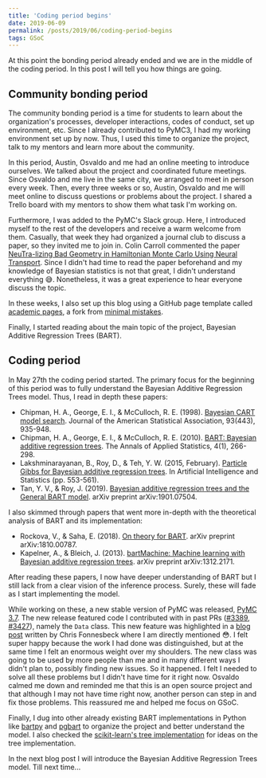 ```yaml
---
title: 'Coding period begins'
date: 2019-06-09
permalink: /posts/2019/06/coding-period-begins
tags: GSoC
---
```


At this point the bonding period already ended and we are in the middle of the coding period. In this post I will tell you how things are going.

## Community bonding period

The community bonding period is a time for students to learn about the organization's processes, developer interactions, codes of conduct, set up environment, etc. Since I already contributed to PyMC3, I had my working environment set up by now. Thus, I used this time to organize the project, talk to my mentors and learn more about the community.

In this period, Austin, Osvaldo and me had an online meeting to introduce ourselves. We talked about the project and coordinated future meetings. Since Osvaldo and me live in the same city, we arranged to meet in person every week. Then, every three weeks or so, Austin,  Osvaldo and me will meet online to discuss questions or problems about the project. I shared a Trello board with my mentors to show them what task I'm working on.

Furthermore, I was added to the PyMC's Slack group. Here, I introduced myself to the rest of the developers and receive a warm welcome from them. Casually, that week they had organized a journal club to discuss a paper, so they invited me to join in. Colin Carroll commented the paper [NeuTra-lizing Bad Geometry in Hamiltonian Monte Carlo Using Neural Transport](https://arxiv.org/abs/1903.03704). Since I didn't had time to read the paper beforehand and my knowledge of Bayesian statistics is not that great, I didn't understand everything :sweat_smile:. Nonetheless, it was a great experience to hear everyone discuss the topic.

In these weeks, I also set up this blog using a GitHub page template called [academic pages](https://academicpages.github.io/), a fork from [minimal mistakes](https://mmistakes.github.io/minimal-mistakes/).

Finally, I started reading about the main topic of the project, Bayesian Additive Regression Trees (BART).

## Coding period

In May 27th the coding period started. The primary focus for the beginning of this period was to fully understand the Bayesian Additive Regression Trees model. Thus, I read in depth these papers:

- Chipman, H. A., George, E. I., & McCulloch, R. E. (1998). [Bayesian CART model search](https://www.tandfonline.com/doi/abs/10.1080/01621459.1998.10473750). Journal of the American Statistical Association, 93(443), 935-948.
- Chipman, H. A., George, E. I., & McCulloch, R. E. (2010). [BART: Bayesian additive regression trees](https://projecteuclid.org/euclid.aoas/1273584455). The Annals of Applied Statistics, 4(1), 266-298.
- Lakshminarayanan, B., Roy, D., & Teh, Y. W. (2015, February). [Particle Gibbs for Bayesian additive regression trees](http://proceedings.mlr.press/v38/lakshminarayanan15.pdf). In Artificial Intelligence and Statistics (pp. 553-561).
- Tan, Y. V., & Roy, J. (2019). [Bayesian additive regression trees and the General BART model](https://arxiv.org/abs/1901.07504). arXiv preprint arXiv:1901.07504.

I also skimmed through papers that went more in-depth with the theoretical analysis of BART and its implementation:

- Rockova, V., & Saha, E. (2018). [On theory for BART](https://arxiv.org/abs/1810.00787). arXiv preprint arXiv:1810.00787.
- Kapelner, A., & Bleich, J. (2013). [bartMachine: Machine learning with Bayesian additive regression trees](https://arxiv.org/abs/1312.2171). arXiv preprint arXiv:1312.2171.

After reading these papers, I now have deeper understanding of BART but I still lack from a clear vision of the inference process. Surely, these will fade as I start implementing the model.

While working on these, a new stable version of PyMC was released, [PyMC 3.7](https://github.com/pymc-devs/pymc3/releases/tag/v3.7). The new release featured code I contributed with in past PRs ([#3389](https://github.com/pymc-devs/pymc3/pull/3389), [#3427](https://github.com/pymc-devs/pymc3/pull/3427)), namely the `Data` class. This new feature was highlighted in a [blog post](https://medium.com/@pymc_devs/pymc-3-7-making-data-a-first-class-citizen-7ed87fe4bcc5?sk=2e984396bd3c540bfdafdc8842becf38) written by Chris Fonnesbeck where I am directly mentioned :flushed:. I felt super happy because the work I had done was distinguished, but at the same time I felt an enormous weight over my shoulders. The new class was going to be used by more people than me and in many different ways I didn't plan to, possibly finding new issues. So it happened. I felt I needed to solve all these problems but I didn't have time for it right now. Osvaldo calmed me down and reminded me that this is an open source project and that although I may not have time right now, another person can step in and fix those problems. This reassured me and helped me focus on GSoC.

Finally, I dug into other already existing BART implementations in Python like [bartpy](https://github.com/JakeColtman/bartpy) and [pgbart](https://github.com/balajiln/pgbart) to organize the project and better understand the model. I also checked the [scikit-learn's tree implementation](https://github.com/scikit-learn/scikit-learn/blob/7b136e92acf49d46251479b75c88cba632de1937/sklearn/tree/_tree.pyx#L504) for ideas on the tree implementation.

In the next blog post I will introduce the Bayesian Additive Regression Trees model. Till next time...